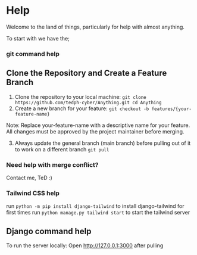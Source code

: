 ﻿# Help
Welcome to the land of things, particularly for help with almost anything.

To start with we have the; 
### git command help
## Clone the Repository and Create a Feature Branch
1. Clone the repository to your local machine:
`git clone https://github.com/tedph-cyber/Anything.git
cd Anything`
2. Create a new branch for your feature:
`git checkout -b features/{your-feature-name}`

Note: Replace your-feature-name with a descriptive name for your feature. All changes must be approved by the project maintainer before merging.

3. Always update the general branch (main branch) before pulling out of it to work on a different branch
`git pull`

### Need help with merge conflict?
Contact me, TeD :)

### Tailwind CSS help
run `python -m pip install django-tailwind` to install django-tailwind for first times
run `python manage.py tailwind start` to start the tailwind server

## Django command help
To run the server locally: Open  http://127.0.0.1:3000 after pulling
